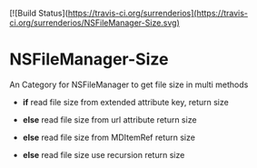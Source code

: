 
[![Build Status](https://travis-ci.org/surrenderios](https://travis-ci.org/surrenderios/NSFileManager-Size.svg)


# NSFileManager-Size
An Category for NSFileManager to get file size in multi methods

* **if** read file size from extended attribute key, 
	return size
	
* **else** read file size from url attribute
	return size
	
* **else** read file size from MDItemRef
	return size
	
* **else** read file size use recursion
	return size


